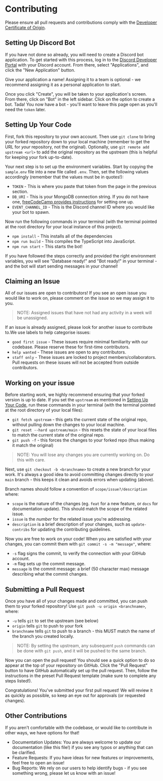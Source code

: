 # Contributing

Please ensure all pull requests and contributions comply with the [Developer Certificate of Origin](https://developercertificate.org/).

## Setting Up Discord Bot

If you have not done so already, you will need to create a Discord bot application. To get started with this process, log in to the [Discord Developer Portal](https://discord.com/developers/applications) with your Discord account. From there, select "Applications", and click the "New Application" button.

Give your application a name! Assigning it to a team is optional - we recommend assigning it as a personal application to start.

Once you click "Create", you will be taken to your application's screen. From there, click on "Bot" in the left sidebar. Click on the option to create a bot. Tada! You now have a bot - you'll want to leave this page open as you'll need the `token` later.

## Setting Up Your Code

First, fork this repository to your own account. Then use `git clone` to bring your forked repository down to your local machine (remember to get the URL for *your* repository, not the original). Optionally, use `git remote add upstream <url>` to add the original repository as the upstream (this is helpful for keeping your fork up-to-date).

Your next step is to set up the environment variables. Start by copying the `sample.env` file into a new file called `.env`. Then, set the following values accordingly (remember that the values must be in quotes!):
- `TOKEN` - This is where you paste that token from the page in the previous section.
- `DB_URI` - This is your MongoDB connection string. If you do not have one, [freeCodeCamp provides instructions](https://www.freecodecamp.org/learn/apis-and-microservices/mongodb-and-mongoose/) for setting one up.
- `EVENT_CHANNEL_ID` - This is the Discord channel ID where you would like your bot to spawn.

Now run the following commands in your terminal (with the terminal pointed at the root directory for your local instance of this project).
- `npm install` - This installs all of the dependencies
- `npm run build` - This compiles the TypeScript into JavaScript.
- `npm run start` - This starts the bot!

If you have followed the steps correctly and provided the right environment variables, you will see "Database ready!" and "Bot ready!" in your terminal - and the bot will start sending messages in your channel!

## Claiming an Issue

All of our issues are open to contributors! If you see an open issue you would like to work on, please comment on the issue so we may assign it to you. 

> NOTE: Assigned issues that have not had any activity in a week will be unassigned.

If an issue is already assigned, please look for another issue to contribute to.We use labels to help categorise issues:
- `good first issue` - These issues require minimal familiarity with our codebase. Please reserve these for first-time contributors.
- `help wanted` - These issues are open to any contributors.
- `staff only` - These issues are locked to project members/collaborators. Pull requests on these issues will not be accepted from outside contributors.

## Working on your issue

Before starting work, we highly recommend ensuring that your forked version is up to date. If you set the `upstream` as mentioned in [Setting Up Your Code](#setting-up-your-code), run these commands in your terminal (with the terminal pointed at the root directory of your local files):
- `git fetch upstream` - this gets the current state of the original repo, without pulling down the changes to your local machine.
- `git reset --hard upstream/main` - this resets the state of your local files to match the current state of the original repo.
- `git push -f` - this forces the changes to your forked repo (thus making it match the original)

> NOTE: You will lose any changes you are currently working on. Do this with care.

Next, use `git checkout -b <branchname>` to create a new branch for your work. It's always a good idea to avoid committing changes directly to your `main` branch - this keeps it clean and avoids errors when updating (above).

Branch names should follow a convention of `scope/issue?/description` where:
- `scope` is the nature of the changes (eg. `feat` for a new feature, or `docs` for documentation update). This should match the scope of the related issue. 
- `issue` is the *number* for the related issue you're addressing.
- `description` is a brief description of your changes, such as `update-contribs` for updating the contributing guidelines.

Now you are free to work on your code! When you are satisfied with your changes, you can commit them with `git commit -s -m "message"`, where:
- `-s` flag signs the commit, to verify the connection with your GitHub account.
- `-m` flag sets up the commit message.
- `message` is the commit message: a brief (50 character max) message describing what the commit changes.

## Submitting a Pull Request

Once you have all of your changes made and committed, you can push them to your forked repository! Use `git push -u origin <branchname>`, where:
- `-u` tells `git` to set the upstream (see below)
- `origin` tells `git` to push to your fork
- `branchname` tells `git` to push to a branch - this MUST match the name of the branch you created locally.

> NOTE: By setting the upstream, any subsequent `push` commands can be done with `git push`, and it will be pushed to the same branch.

Now you can open the pull request! You should see a quick option to do so appear at the top of your repository on GitHub. Click the "Pull Request" button to have GitHub automatically set up the pull request. Then, follow the instructions in the preset Pull Request template (make sure to complete any steps listed!). 

Congratulations! You've submitted your first pull request! We will review it as quickly as possible, so keep an eye out for approvals (or requested changes).

## Other Contributions

If you aren't comfortable with the codebase, or would like to contribute in other ways, we have options for that!

- Documentation Updates: You are always welcome to update our documentation (like this file!) if you see any typos or anything that can be clarified.
- Feature Requests: If you have ideas for new features or improvements, feel free to open an issue!
- Bug Reports: We rely on our users to help identify bugs - if you see something wrong, please let us know with an issue!